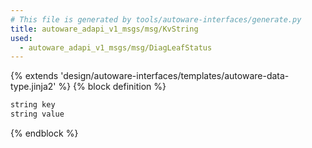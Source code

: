 ```yaml
---
# This file is generated by tools/autoware-interfaces/generate.py
title: autoware_adapi_v1_msgs/msg/KvString
used:
  - autoware_adapi_v1_msgs/msg/DiagLeafStatus
---
```


{% extends 'design/autoware-interfaces/templates/autoware-data-type.jinja2' %}
{% block definition %}

```txt
string key
string value
```

{% endblock %}
